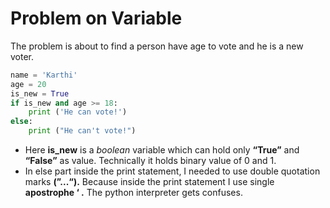 # Problem on Variable

The problem is about to find a person have age to vote and he is a new voter.

```python
name = 'Karthi'
age = 20
is_new = True
if is_new and age >= 18:
    print ('He can vote!')
else:
    print ("He can't vote!")
```

- Here **is_new** is a *boolean* variable which can hold only **“True”** and **“False”** as value. Technically it holds binary value of 0 and 1.
- In else part inside the print statement, I needed to use double quotation marks **(”...“).** Because inside the print statement I use single **apostrophe  ‘  .** The python interpreter gets confuses.
